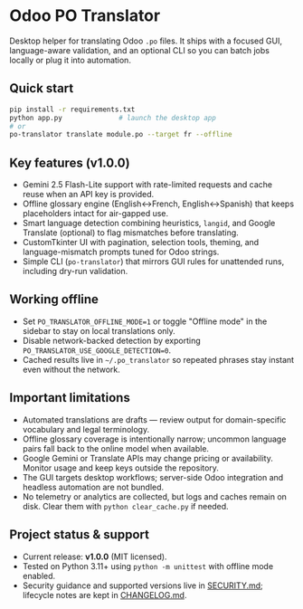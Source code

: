 # Odoo PO Translator

Desktop helper for translating Odoo `.po` files. It ships with a focused GUI, language-aware validation, and an optional CLI so you can batch jobs locally or plug it into automation.

## Quick start
```bash
pip install -r requirements.txt
python app.py              # launch the desktop app
# or
po-translator translate module.po --target fr --offline
```

## Key features (v1.0.0)
- Gemini 2.5 Flash-Lite support with rate-limited requests and cache reuse when an API key is provided.
- Offline glossary engine (English↔French, English↔Spanish) that keeps placeholders intact for air-gapped use.
- Smart language detection combining heuristics, `langid`, and Google Translate (optional) to flag mismatches before translating.
- CustomTkinter UI with pagination, selection tools, theming, and language-mismatch prompts tuned for Odoo strings.
- Simple CLI (`po-translator`) that mirrors GUI rules for unattended runs, including dry-run validation.

## Working offline
- Set `PO_TRANSLATOR_OFFLINE_MODE=1` or toggle "Offline mode" in the sidebar to stay on local translations only.
- Disable network-backed detection by exporting `PO_TRANSLATOR_USE_GOOGLE_DETECTION=0`.
- Cached results live in `~/.po_translator` so repeated phrases stay instant even without the network.

## Important limitations
- Automated translations are drafts — review output for domain-specific vocabulary and legal terminology.
- Offline glossary coverage is intentionally narrow; uncommon language pairs fall back to the online model when available.
- Google Gemini or Translate APIs may change pricing or availability. Monitor usage and keep keys outside the repository.
- The GUI targets desktop workflows; server-side Odoo integration and headless automation are not bundled.
- No telemetry or analytics are collected, but logs and caches remain on disk. Clear them with `python clear_cache.py` if needed.

## Project status & support
- Current release: **v1.0.0** (MIT licensed).
- Tested on Python 3.11+ using `python -m unittest` with offline mode enabled.
- Security guidance and supported versions live in [SECURITY.md](SECURITY.md); lifecycle notes are kept in [CHANGELOG.md](CHANGELOG.md).
